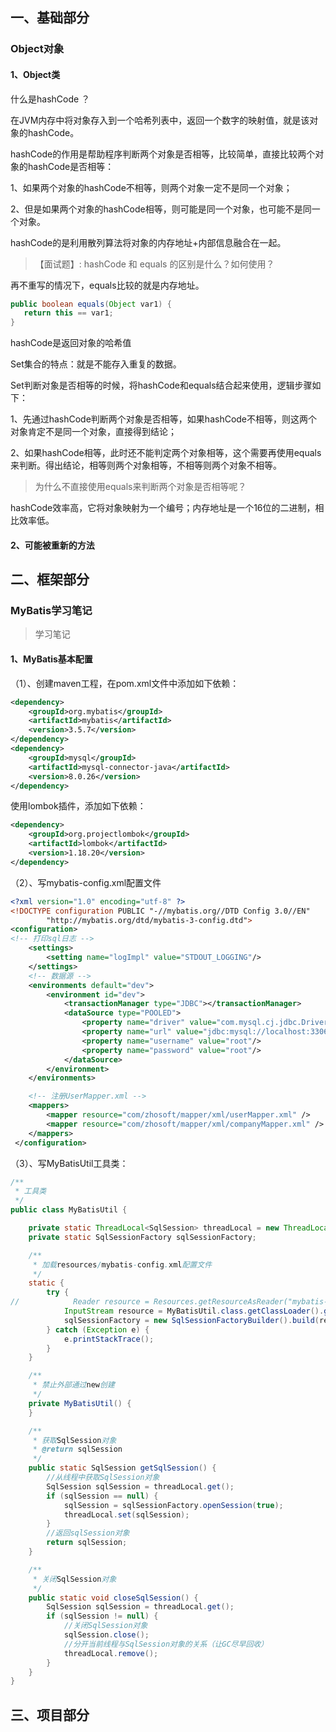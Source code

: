 

## 一、基础部分

### Object对象

#### 1、Object类

什么是hashCode ？

在JVM内存中将对象存入到一个哈希列表中，返回一个数字的映射值，就是该对象的hashCode。

hashCode的作用是帮助程序判断两个对象是否相等，比较简单，直接比较两个对象的hashCode是否相等：

1、如果两个对象的hashCode不相等，则两个对象一定不是同一个对象；

2、但是如果两个对象的hashCode相等，则可能是同一个对象，也可能不是同一个对象。

hashCode的是利用散列算法将对象的内存地址+内部信息融合在一起。



> 【面试题】: hashCode  和 equals 的区别是什么？如何使用？

再不重写的情况下，equals比较的就是内存地址。

```java
public boolean equals(Object var1) {
   return this == var1;
}
```

hashCode是返回对象的哈希值

Set集合的特点：就是不能存入重复的数据。

Set判断对象是否相等的时候，将hashCode和equals结合起来使用，逻辑步骤如下：

1、先通过hashCode判断两个对象是否相等，如果hashCode不相等，则这两个对象肯定不是同一个对象，直接得到结论；

2、如果hashCode相等，此时还不能判定两个对象相等，这个需要再使用equals来判断。得出结论，相等则两个对象相等，不相等则两个对象不相等。

> 为什么不直接使用equals来判断两个对象是否相等呢？

hashCode效率高，它将对象映射为一个编号；内存地址是一个16位的二进制，相比效率低。

#### 2、可能被重新的方法




## 二、框架部分
### MyBatis学习笔记

>学习笔记

#### 1、MyBatis基本配置

（1）、创建maven工程，在pom.xml文件中添加如下依赖：

```xml
<dependency>
    <groupId>org.mybatis</groupId>
    <artifactId>mybatis</artifactId>
    <version>3.5.7</version>
</dependency>
<dependency>
    <groupId>mysql</groupId>
    <artifactId>mysql-connector-java</artifactId>
    <version>8.0.26</version>
</dependency>
```

使用lombok插件，添加如下依赖：

```xml
<dependency>
    <groupId>org.projectlombok</groupId>
    <artifactId>lombok</artifactId>
    <version>1.18.20</version>
</dependency>
```

（2）、写mybatis-config.xml配置文件

```xml
<?xml version="1.0" encoding="utf-8" ?>
<!DOCTYPE configuration PUBLIC "-//mybatis.org//DTD Config 3.0//EN"
        "http://mybatis.org/dtd/mybatis-3-config.dtd">
<configuration>
<!-- 打印sql日志 -->
    <settings>
        <setting name="logImpl" value="STDOUT_LOGGING"/>
    </settings>
    <!-- 数据源 -->
    <environments default="dev">
        <environment id="dev">
            <transactionManager type="JDBC"></transactionManager>
            <dataSource type="POOLED">
                <property name="driver" value="com.mysql.cj.jdbc.Driver"/>
                <property name="url" value="jdbc:mysql://localhost:3306/mybatisplus"/>
                <property name="username" value="root"/>
                <property name="password" value="root"/>
            </dataSource>
        </environment>
    </environments>

    <!-- 注册UserMapper.xml -->
    <mappers>
        <mapper resource="com/zhosoft/mapper/xml/userMapper.xml" />
        <mapper resource="com/zhosoft/mapper/xml/companyMapper.xml" />
    </mappers>
 </configuration>
```

（3）、写MyBatisUtil工具类：

```java
/**
 * 工具类
 */
public class MyBatisUtil {

    private static ThreadLocal<SqlSession> threadLocal = new ThreadLocal<SqlSession>();
    private static SqlSessionFactory sqlSessionFactory;

    /**
     * 加载resources/mybatis-config.xml配置文件
     */
    static {
        try {
//            Reader resource = Resources.getResourceAsReader("mybatis-config.xml");
            InputStream resource = MyBatisUtil.class.getClassLoader().getResourceAsStream("mybatis-config.xml");
            sqlSessionFactory = new SqlSessionFactoryBuilder().build(resource);
        } catch (Exception e) {
            e.printStackTrace();
        }
    }

    /**
     * 禁止外部通过new创建
     */
    private MyBatisUtil() {
    }

    /**
     * 获取SqlSession对象
     * @return sqlSession
     */
    public static SqlSession getSqlSession() {
        //从线程中获取SqlSession对象
        SqlSession sqlSession = threadLocal.get();
        if (sqlSession == null) {
            sqlSession = sqlSessionFactory.openSession(true);
            threadLocal.set(sqlSession);
        }
        //返回sqlSession对象
        return sqlSession;
    }

    /**
     * 关闭SqlSession对象
     */
    public static void closeSqlSession() {
        SqlSession sqlSession = threadLocal.get();
        if (sqlSession != null) {
            //关闭SqlSession对象
            sqlSession.close();
            //分开当前线程与SqlSession对象的关系（让GC尽早回收）
            threadLocal.remove();
        }
    }
}
```



## 三、项目部分

